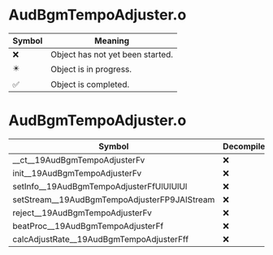 # AudBgmTempoAdjuster.o
| Symbol | Meaning 
| ------------- | ------------- 
| :x: | Object has not yet been started. 
| :eight_pointed_black_star: | Object is in progress. 
| :white_check_mark: | Object is completed. 


# AudBgmTempoAdjuster.o
| Symbol | Decompiled? |
| ------------- | ------------- |
| __ct__19AudBgmTempoAdjusterFv | :x: |
| init__19AudBgmTempoAdjusterFv | :x: |
| setInfo__19AudBgmTempoAdjusterFfUlUlUlUl | :x: |
| setStream__19AudBgmTempoAdjusterFP9JAIStream | :x: |
| reject__19AudBgmTempoAdjusterFv | :x: |
| beatProc__19AudBgmTempoAdjusterFf | :x: |
| calcAdjustRate__19AudBgmTempoAdjusterFff | :x: |
